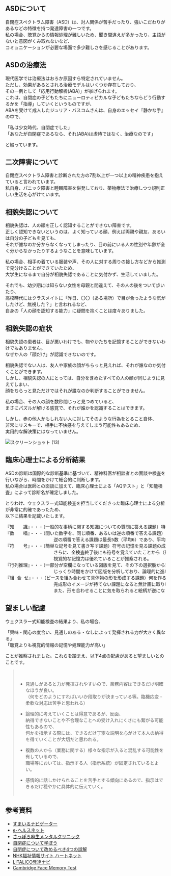 ## ASDについて

自閉症スペクトラム障害（ASD）は、対人関係が苦手だったり、強いこだわりがあるなどの特徴を持つ発達障害の一つです。  
私の場合、聴覚からの情報処理が難しいため、聞き間違えが多かったり、主語がないと意図がくみ取れないなど、  
コミュニケーションが必要な場面で多少難しさを感じることがあります。  
  
## ASDの治療法

現代医学では治療法はおろか原因すら特定されていません。  
ただし、効果があるとされる治療モデルはいくつか存在しており、  
その一例として「応用行動解析(ABA)」が挙げられます。  
これは、自閉症の子どもたちにニューロティピカルな子どもたちならどう行動するかを「指導」していくというものですが、  
ABAを受けて成人したジュリア・バスコムさんは、自身のエッセイ『静かな手』の中で、  
  
「私は少女時代、自閉症でした」  
「あなたが自閉症であるなら、それ(ABA)は虐待ではなく、治療なのです」  
  
と綴っています。  
  
## 二次障害について

自閉症スペクトラム障害と診断された方の7割以上が一つ以上の精神疾患を抱えていると言われています。  
私自身、パニック障害と睡眠障害を併発しており、薬物療法で治療しつつ規則正しい生活を心がけています。  

## 相貌失認について

相貌失認は、人の顔を正しく認知することができない障害です。  
正しく認知できないというのは、よく知っている顔、例えば両親や親友、あるいは自分の子どもを見ても、  
それが誰なのか分からなくなってしまったり、目の前にいる人の性別や年齢が全く分からなかったりするようなことを意味しています。  
  
私の場合、相手の着ている服装や声、その人に対する周りの接し方などから推測で見分けることができていたため、  
大学生になるまで自分が相貌失認であることに気付かず、生活していました。  
  
それでも、幼少期には知らない女性を母親と間違えて、その人の後をついて歩いたり、  
高校時代にはクラスメイトに「昨日、〇〇（ある場所）で目が合ったような気がしたけど、無視した？」と言われるなど、  
自身の「人の顔を認知する能力」に疑問を抱くことは度々ありました。  
  
## 相貌失認の症状
  
相貌失認の患者は、目が悪いわけでも、物やかたちを記憶することができないわけでもありません。  
なぜか人の「顔だけ」が認識できないのです。  

相貌失認でない人は、友人や家族の顔がちらっと見えれば、それが誰なのか気付くことができます。  
しかし、相貌失認の人にとっては、自分を含めたすべての人の顔が同じように見えてしまい、  
顔をちらっと見ただけではそれが誰なのか判断することができません。  
  
私の場合、その人の顔を数秒間じっと見つめていると、  
まさにパズルが解ける感覚で、それが誰かを認識することはできます。  

しかし、赤の他人かもしれない人に対してそのような行為をとること自体、  
非常にリスキーで、相手に不快感を与えてしまう可能性もあるため、  
実用的な解決策にはなっていません。  
  
![スクリーンショット (13)](https://user-images.githubusercontent.com/91779250/147037168-9037c92c-c4e6-49a7-8ead-0b7867bea646.png)
  
## 臨床心理士による分析結果

ASDの診断は国際的な診断基準に基づいて、精神科医が相談者との面談や検査を行いながら、時間をかけて総合的に判断します。  
私の場合は医師との面談に加えて、臨床心理士による「AQテスト」と「知能検査」によって診断名が確定しました。  
  
とりわけ、ウェクスラー式知能検査を担当してくださった臨床心理士による分析が非常に的確であったため、  
以下に結果を記載いたします。  
  
<pre>
『知　　識』・・・（一般的な事柄に関する知識についての質問に答える課題）特に歴史や科学に関する知識に優れている。  
『数　　唱』・・・（聞いた数字を、同じ順番、あるいは逆の順番で答える課題）同じ順番で答える課題は最長6数（平均7）、  
                  逆の順番で答える課題は最長5数（平均6）であり、平均よりもやや少ない傾向にあった。  
『符　　号』・・・（簡単な記号を見て書き写す課題）符号の記憶を見る課題の成績は満点で、  
                  さらに、全検査終了後にも符号を覚えていたことから（形態に関する）  
                  視覚的な記憶力は優れていることが推察される。                  
『行列推理』・・・（一部分が空欄になっている図版を見て、その下の選択肢から空欄に当てはまるものを選ぶ課題）  
                  じっくり時間をかけて図版を分析しており、論理的に進めようとする姿勢が強く感じられた。  
『組 合 せ』・・・（ピースを組み合わせて具体物の形を形成する課題）何を作るか推測しやすい課題は非常にスピーディーにこなすが、  
                  完成形のイメージが持てない課題になると無計画に取り組む様子が見られた。  
                  また、形を合わせることに気を取られると絵柄が逆になっても気が付かなかった。  
</pre>
  
## 望ましい配慮

ウェクスラー式知能検査の結果より、私の場合、  
  
「興味・関心の度合い、見通しのある・なしによって発揮される力が大きく異なる」  
「聴覚よりも視覚的情報の記憶や処理能力が高い」  
  
ことが推察されました。これらを踏まえ、以下4点の配慮があると望ましいとのことです。  
  
> 　
> - 見通しがあると力が発揮されやすいので、業務内容はできるだけ明確なほうが良い。  
>  （何をどのようにすればいいか段取りが決まっている等。臨機応変・柔軟な対応は苦手と思われる）  
>   
> - 論理的に考えていくことは得意であるが、反面、  
>  納得できないことや不合理なことへの受け入れにくさにも繋がる可能性もあるので、  
>  何かを指示する際には、できるだけ丁寧な説明を心がけて本人の納得を得ていくことが大切だと思われる。  
>  
> - 複数の人から（業務に関する）様々な指示が入ると混乱する可能性を有しているので、  
>  職場等においては、指示する人（指示系統）が固定されているとよい。  
>  
> - 感情的に話しかけられることを苦手とする傾向にあるので、指示はできるだけ穏やかに具体的に伝えていく。  
> 　
  
## 参考資料

- [すまいるナビゲーター](https://www.smilenavigator.jp/asd/abc/)
- [e-ヘルスネット](https://www.e-healthnet.mhlw.go.jp/information/heart/k-03-005.html)
- [さっぽろ麻生メンタルクリニック](https://www.asabu-mental-clinic.com/subject/11hattatsu_01jihei.html)
- [自閉症について学ぼう](https://wired.jp/2013/04/16/autism/)
- [自閉症について改めるべき4つの誤解](https://gigazine.net/news/20151009-4-misconceptions-about-autism/)
- [NHK福祉情報サイト ハートネット](https://www.nhk.or.jp/heart-net/hattatsu-otona/survive/)
- [LITALICO発達ナビ](https://h-navi.jp/column/article/35026683)
- [Cambridge Face Memory Test](https://www.bbk.ac.uk/psychology/psychologyexperiments/experiments/facememorytest/)
